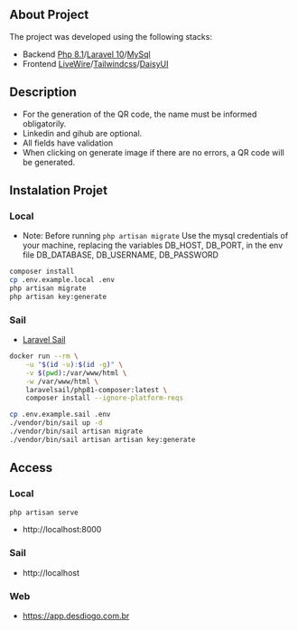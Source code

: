 ## About Project

The project was developed using the following stacks:

- Backend [Php 8.1](https://www.php.net/)/[Laravel 10](https://laravel.com/)/[MySql](https://www.mysql.com/)
- Frontend [LiveWire](https://laravel-livewire.com/)/[Tailwindcss](https://tailwindcss.com/)/[DaisyUI](https://daisyui.com/)

## Description

- For the generation of the QR code, the name must be informed obligatorily.
- Linkedin and gihub are optional.
- All fields have validation
- When clicking on generate image if there are no errors, a QR code will be generated.

## Instalation Projet

### Local

- Note: Before running ```php artisan migrate``` Use the mysql credentials of your machine, replacing the variables DB_HOST, DB_PORT, in the env file
DB_DATABASE, DB_USERNAME, DB_PASSWORD

```bash
composer install
cp .env.example.local .env
php artisan migrate
php artisan key:generate
```

### Sail
- [Laravel Sail](https://laravel.com/docs/10.x/sail)

```bash
docker run --rm \
    -u "$(id -u):$(id -g)" \
    -v $(pwd):/var/www/html \
    -w /var/www/html \
    laravelsail/php81-composer:latest \
    composer install --ignore-platform-reqs

cp .env.example.sail .env
./vendor/bin/sail up -d
./vendor/bin/sail artisan migrate
./vendor/bin/sail artisan artisan key:generate
```

## Access

### Local

```bash
php artisan serve
```

- http://localhost:8000

### Sail

- http://localhost

### Web
- https://app.desdiogo.com.br
